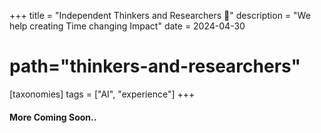 +++
title = "Independent Thinkers and Researchers 🧪"
description = "We help creating Time changing Impact"
date = 2024-04-30
# path="thinkers-and-researchers"

[taxonomies] 
tags = ["AI", "experience"]
+++

#### More Coming Soon..